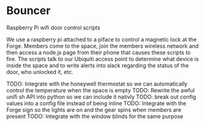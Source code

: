 # Bouncer
Raspberry Pi wifi door control scripts

We use a raspberry pi attached to a piface to control a magnetic lock at the Forge.  Members come to the space, join the members wireless network and then access a node.js page from their phone that causes these scripts to fire.  The scripts talk to our Ubiquiti access point to determine what device is inside the space and to write alerts into slack regarding the status of the door, who unlocked it, etc. 


TODO: Integrate with the honeywell thermostat so we can automatically control the temperature when the space is empty
TODO: Rewrite the awful unifi sh API into python so we can include it nativly 
TODO: break out config values into a config file instead of being inline
TODO: Integrate with the Forge sign so the lights are on and the gear spins when members are present
TODO: Integrate with the window blinds for the same purpose
